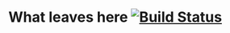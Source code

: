 # What leaves here [![Build Status](https://api.travis-ci.org/Krinkle/mw-gadget-whatleaveshere.svg?branch=master)](https://travis-ci.org/Krinkle/mw-gadget-whatleaveshere)
